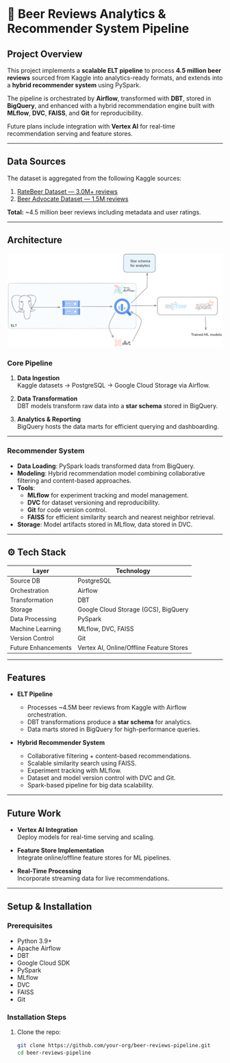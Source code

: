 # 🍺 Beer Reviews Analytics & Recommender System Pipeline

## Project Overview
This project implements a **scalable ELT pipeline** to process **4.5 million beer reviews** sourced from Kaggle into analytics-ready formats, and extends into a **hybrid recommender system** using PySpark.  

The pipeline is orchestrated by **Airflow**, transformed with **DBT**, stored in **BigQuery**, and enhanced with a hybrid recommendation engine built with **MLflow**, **DVC**, **FAISS**, and **Git** for reproducibility.  

Future plans include integration with **Vertex AI** for real-time recommendation serving and feature stores.

---

## Data Sources
The dataset is aggregated from the following Kaggle sources:

1. [RateBeer Dataset — 3.0M+ reviews](https://www.kaggle.com/datasets/mahmoodtopiwala/ratebeer)  
2. [Beer Advocate Dataset — 1.5M reviews](https://www.kaggle.com/datasets/thedevastator/1-5-million-beer-reviews-from-beer-advocate)  

**Total:** ~4.5 million beer reviews including metadata and user ratings.

---

## Architecture
![architecture/pipeline](RecsysELT.png)
### Core Pipeline
1. **Data Ingestion**  
   Kaggle datasets → PostgreSQL → Google Cloud Storage via Airflow.

2. **Data Transformation**  
   DBT models transform raw data into a **star schema** stored in BigQuery.

3. **Analytics & Reporting**  
   BigQuery hosts the data marts for efficient querying and dashboarding.

---

### Recommender System
- **Data Loading**: PySpark loads transformed data from BigQuery.
- **Modeling**: Hybrid recommendation model combining collaborative filtering and content-based approaches.
- **Tools**:
  - **MLflow** for experiment tracking and model management.
  - **DVC** for dataset versioning and reproducibility.
  - **Git** for code version control.
  - **FAISS** for efficient similarity search and nearest neighbor retrieval.
- **Storage**: Model artifacts stored in MLflow, data stored in DVC.
  
---

## ⚙️ Tech Stack

| Layer | Technology |
|-------|------------|
| Source DB | PostgreSQL |
| Orchestration | Airflow |
| Transformation | DBT |
| Storage | Google Cloud Storage (GCS), BigQuery |
| Data Processing | PySpark |
| Machine Learning | MLflow, DVC, FAISS |
| Version Control | Git |
| Future Enhancements | Vertex AI, Online/Offline Feature Stores |

---

## Features

- **ELT Pipeline**
  - Processes ~4.5M beer reviews from Kaggle with Airflow orchestration.
  - DBT transformations produce a **star schema** for analytics.
  - Data marts stored in BigQuery for high-performance queries.

- **Hybrid Recommender System**
  - Collaborative filtering + content-based recommendations.
  - Scalable similarity search using FAISS.
  - Experiment tracking with MLflow.
  - Dataset and model version control with DVC and Git.
  - Spark-based pipeline for big data scalability.

---

## Future Work

- **Vertex AI Integration**  
  Deploy models for real-time serving and scaling.

- **Feature Store Implementation**  
  Integrate online/offline feature stores for ML pipelines.

- **Real-Time Processing**  
  Incorporate streaming data for live recommendations.

---

## Setup & Installation

### Prerequisites
- Python 3.9+
- Apache Airflow
- DBT
- Google Cloud SDK
- PySpark
- MLflow
- DVC
- FAISS
- Git

### Installation Steps
1. Clone the repo:  
   ```bash
   git clone https://github.com/your-org/beer-reviews-pipeline.git
   cd beer-reviews-pipeline
